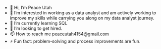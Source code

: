 - 👋 Hi, I’m Peace Utah 
- 👀 I’m interested in working as a data analyst and am actively working to improve my skills while carrying you along on my data analyst journey.
- 🌱 I’m currently learning SQL
- 💞️ I’m looking to get hired.
- 📫 How to reach me peaceutah4154@gmail.com
- ⚡ Fun fact: problem-solving and process improvements are fun.

<!---
pacutah/pacutah is a ✨ special ✨ repository because its `README.md` (this file) appears on your GitHub profile.
You can click the Preview link to take a look at your changes.
--->
